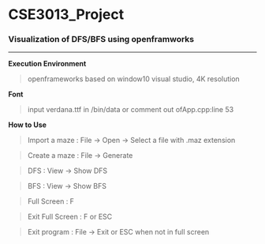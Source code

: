 # CSE3013_Project
### Visualization of DFS/BFS using openframworks
---
**Execution Environment**
> openframeworks based on window10 visual studio, 4K resolution

**Font**
> input verdana.ttf in /bin/data or comment out ofApp.cpp:line 53

**How to Use**
>Import a maze : File -> Open -> Select a file with .maz extension

>Create a maze : File -> Generate 

>DFS : View -> Show DFS 

>BFS : View -> Show BFS

>Full Screen : F

>Exit Full Screen : F or ESC

>Exit program : File -> Exit or ESC when not in full screen

